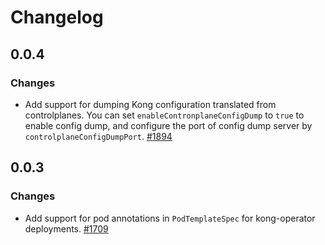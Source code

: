 # Changelog

## 0.0.4

### Changes

- Add support for dumping Kong configuration translated from controlplanes.
  You can set `enableContronplaneConfigDump` to `true` to enable config dump,
  and configure the port of config dump server by `controlplaneConfigDumpPort`.
  [#1894](https://github.com/Kong/kong-operator/pull/1894)

## 0.0.3

### Changes

- Add support for pod annotations in `PodTemplateSpec` for kong-operator deployments.
  [#1709](https://github.com/kong/kong-operator/pull/1709)
